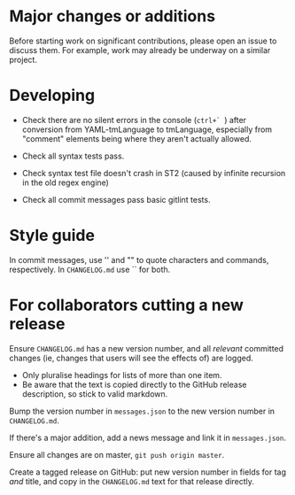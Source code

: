 Major changes or additions
==========================

Before starting work on significant contributions, please open an issue to discuss them. For example, work may already be underway on a similar project.

Developing
==========

- Check there are no silent errors in the console (``ctrl+` ``) after conversion from YAML-tmLanguage to tmLanguage, especially from "comment" elements being where they aren't actually allowed.

- Check all syntax tests pass.

- Check syntax test file doesn't crash in ST2 (caused by infinite recursion in the old regex engine)

- Check all commit messages pass basic gitlint tests.

Style guide
===========

In commit messages, use '' and "" to quote characters and commands, respectively. In `CHANGELOG.md` use \`\` for both.

For collaborators cutting a new release
=======================================

Ensure `CHANGELOG.md` has a new version number, and all *relevant* committed changes (ie, changes that users will see the effects of) are logged.
  - Only pluralise headings for lists of more than one item.
  - Be aware that the text is copied directly to the GitHub release description, so stick to valid markdown.

Bump the version number in `messages.json` to the new version number in `CHANGELOG.md`.

If there's a major addition, add a news message and link it in `messages.json`.

Ensure all changes are on master, `git push origin master`.

Create a tagged release on GitHub: put new version number in fields for tag *and* title, and copy in the `CHANGELOG.md` text for that release directly.
